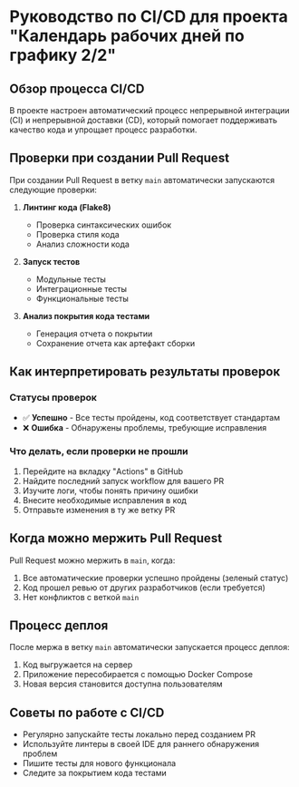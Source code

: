 # Руководство по CI/CD для проекта "Календарь рабочих дней по графику 2/2"

## Обзор процесса CI/CD

В проекте настроен автоматический процесс непрерывной интеграции (CI) и непрерывной доставки (CD), который помогает поддерживать качество кода и упрощает процесс разработки.

## Проверки при создании Pull Request

При создании Pull Request в ветку `main` автоматически запускаются следующие проверки:

1. **Линтинг кода (Flake8)**
   - Проверка синтаксических ошибок
   - Проверка стиля кода
   - Анализ сложности кода

2. **Запуск тестов**
   - Модульные тесты
   - Интеграционные тесты
   - Функциональные тесты

3. **Анализ покрытия кода тестами**
   - Генерация отчета о покрытии
   - Сохранение отчета как артефакт сборки

## Как интерпретировать результаты проверок

### Статусы проверок

- ✅ **Успешно** - Все тесты пройдены, код соответствует стандартам
- ❌ **Ошибка** - Обнаружены проблемы, требующие исправления

### Что делать, если проверки не прошли

1. Перейдите на вкладку "Actions" в GitHub
2. Найдите последний запуск workflow для вашего PR
3. Изучите логи, чтобы понять причину ошибки
4. Внесите необходимые исправления в код
5. Отправьте изменения в ту же ветку PR

## Когда можно мержить Pull Request

Pull Request можно мержить в `main`, когда:

1. Все автоматические проверки успешно пройдены (зеленый статус)
2. Код прошел ревью от других разработчиков (если требуется)
3. Нет конфликтов с веткой `main`

## Процесс деплоя

После мержа в ветку `main` автоматически запускается процесс деплоя:

1. Код выгружается на сервер
2. Приложение пересобирается с помощью Docker Compose
3. Новая версия становится доступна пользователям

## Советы по работе с CI/CD

- Регулярно запускайте тесты локально перед созданием PR
- Используйте линтеры в своей IDE для раннего обнаружения проблем
- Пишите тесты для нового функционала
- Следите за покрытием кода тестами